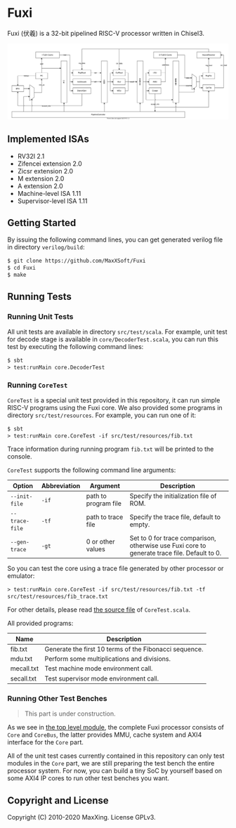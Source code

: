 # Fuxi

Fuxi (伏羲) is a 32-bit pipelined RISC-V processor written in Chisel3.

![datapath](img/datapath.svg)

## Implemented ISAs

* RV32I 2.1
* Zifencei extension 2.0
* Zicsr extension 2.0
* M extension 2.0
* A extension 2.0
* Machine-level ISA 1.11
* Supervisor-level ISA 1.11

## Getting Started

By issuing the following command lines, you can get generated verilog file in directory `verilog/build`:

```
$ git clone https://github.com/MaxXSoft/Fuxi
$ cd Fuxi
$ make
```

## Running Tests

### Running Unit Tests

All unit tests are available in directory `src/test/scala`. For example, unit test for decode stage is available in `core/DecoderTest.scala`, you can run this test by executing the following command lines:

```
$ sbt
> test:runMain core.DecoderTest
```

### Running `CoreTest`

`CoreTest` is a special unit test provided in this repository, it can run simple RISC-V programs using the Fuxi core. We also provided some programs in directory `src/test/resources`. For example, you can run one of it:

```
$ sbt
> test:runMain core.CoreTest -if src/test/resources/fib.txt
```

Trace information during running program `fib.txt` will be printed to the console.

`CoreTest` supports the following command line arguments:

| Option          | Abbreviation  | Argument              | Description
| -               | -             | -                     | -
| `--init-file`   | `-if`         | path to program file  | Specify the initialization file of ROM.
| `--trace-file`  | `-tf`         | path to trace file    | Specify the trace file, default to empty.
| `--gen-trace`   | `-gt`         | 0 or other values     | Set to 0 for trace comparison, otherwise use Fuxi core to generate trace file. Default to 0.

So you can test the core using a trace file generated by other processor or emulator:

```
> test:runMain core.CoreTest -if src/test/resources/fib.txt -tf src/test/resources/fib_trace.txt
```

For other details, please read [the source file](src/test/scala/core/CoreTest.scala) of `CoreTest.scala`.

All provided programs:

| Name        | Description
| -           | -
| fib.txt     | Generate the first 10 terms of the Fibonacci sequence.
| mdu.txt     | Perform some multiplications and divisions.
| mecall.txt  | Test machine mode environment call.
| secall.txt  | Test supervisor mode environment call.

### Running Other Test Benches

> This part is under construction.

As we see in [the top level module](src/main/scala/Fuxi.scala), the complete Fuxi processor consists of `Core` and `CoreBus`, the latter provides MMU, cache system and AXI4 interface for the `Core` part.

All of the unit test cases currently contained in this repository can only test modules in the `Core` part, we are still preparing the test bench the entire processor system. For now, you can build a tiny SoC by yourself based on some AXI4 IP cores to run other test benches you want.

## Copyright and License

Copyright (C) 2010-2020 MaxXing. License GPLv3.
